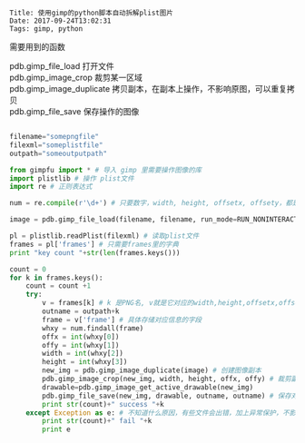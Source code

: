     Title: 使用gimp的python脚本自动拆解plist图片
    Date: 2017-09-24T13:02:31
    Tags: gimp, python


需要用到的函数 

pdb.gimp_file_load 打开文件  
pdb.gimp_image_crop 裁剪某一区域  
pdb.gimp_image_duplicate 拷贝副本，在副本上操作，不影响原图，可以重复拷贝  
pdb.gimp_file_save 保存操作的图像  


```python

filename="somepngfile"
filexml="someplistfile"
outpath="someoutputpath"

from gimpfu import * # 导入 gimp 里需要操作图像的库
import plistlib # 操作 plist文件
import re # 正则表达式

num = re.compile(r'\d+') # 只要数字，width, height, offsetx, offsety，都是整型

image = pdb.gimp_file_load(filename, filename, run_mode=RUN_NONINTERACTIVE) # 加载原texture图像

pl = plistlib.readPlist(filexml) # 读取plist文件
frames = pl['frames'] # 只需要frames里的字典
print "key count "+str(len(frames.keys())) 

count = 0
for k in frames.keys():
	count = count +1
    try:
		v = frames[k] # k 是PNG名, v就是它对应的width,height,offsetx,offsety
	    outname = outpath+k
		frame = v['frame'] # 具体存储对应信息的字段
		whxy = num.findall(frame)
		offx = int(whxy[0])
		offy = int(whxy[1])
		width = int(whxy[2])
		height = int(whxy[3])
		new_img = pdb.gimp_image_duplicate(image) # 创建图像副本
		pdb.gimp_image_crop(new_img, width, height, offx, offy) # 裁剪副本里对应的区域
		drawable=pdb.gimp_image_get_active_drawable(new_img) 
		pdb.gimp_file_save(new_img, drawable, outname, outname) # 保存对应的文件
		print str(count)+" success "+k
	except Exception as e: # 不知道什么原因，有些文件会出错，加上异常保护，不影响后面其他的文件拆解
		print str(count)+" fail "+k
		print e
  
```


